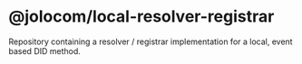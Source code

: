 # @jolocom/local-resolver-registrar
Repository containing a resolver / registrar implementation for a local, event based DID method.
